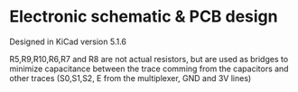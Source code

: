 Electronic schematic & PCB design
=================================

Designed in KiCad version 5.1.6

R5,R9,R10,R6,R7 and R8 are not actual resistors, but are used as bridges to minimize capacitance between the trace comming from the capacitors and other traces (S0,S1,S2, E from the multiplexer, GND and 3V lines) 
